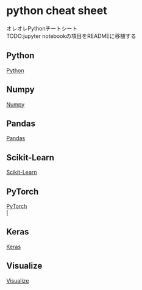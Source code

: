 # python cheat sheet
オレオレPythonチートシート  
TODO:jupyter notebookの項目をREADMEに移植する  

## Python
[Python](python_cheet_sheet.ipynb)  

## Numpy
[Numpy](numpy_cheet_sheet.ipynb)  

## Pandas
[Pandas](pandas_cheat_sheet.ipynb)  

## Scikit-Learn
[Scikit-Learn](scikit-learn_cheat_sheet.ipynb)

## PyTorch
[PyTorch](pytorch_cheet_sheet.ipynb)  
[

## Keras
[Keras](keras_cheet_sheet.ipynb)  
  
## Visualize
[Visualize](visualize_cheat_cheet.ipynb)  
